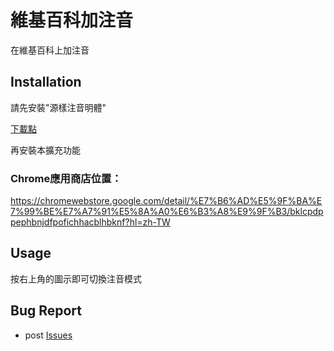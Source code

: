 # 維基百科加注音

在維基百科上加注音


## Installation

請先安裝"源樣注音明體"

[下載點](https://github.com/ButTaiwan/bpmfvs/releases/download/v1.320/BpmfGenYoGothic.zip)

再安裝本擴充功能

### Chrome應用商店位置：

https://chromewebstore.google.com/detail/%E7%B6%AD%E5%9F%BA%E7%99%BE%E7%A7%91%E5%8A%A0%E6%B3%A8%E9%9F%B3/bklcpdppephbnjdfpofichhacblhbknf?hl=zh-TW

## Usage

按右上角的圖示即可切換注音模式

## Bug Report

* post [Issues](https://github.com/bestian/zhuin/issues)

